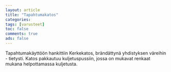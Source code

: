 ```yaml
---
layout: article 
title: "Tapahtumakatos" 
categories: 
tags: [varusteet]
toc: false 
comments: true 
ads: false 
---
```


Tapahtumakäyttöön hankittiin Kerkekatos, brändättynä yhdistyksen
väreihin - tietysti. Katos pakkautuu kuljetuspussiin, jossa on mukavat
renkaat mukana helpottamassa kuljetusta.

